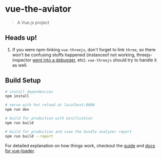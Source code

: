 # vue-the-aviator

> A Vue.js project

## Heads up!

1. If you were npm-linking `vue-threejs`, don't forget to link `three`, so there won't be confusing stuffs happened (instanceof not working, threejs-inspector [went into a debugger](https://github.com/jeromeetienne/threejs-inspector/issues/26), etc). `vue-threejs` should try to handle it as well.

## Build Setup

``` bash
# install dependencies
npm install

# serve with hot reload at localhost:8080
npm run dev

# build for production with minification
npm run build

# build for production and view the bundle analyzer report
npm run build --report
```

For detailed explanation on how things work, checkout the [guide](http://vuejs-templates.github.io/webpack/) and [docs for vue-loader](http://vuejs.github.io/vue-loader).
